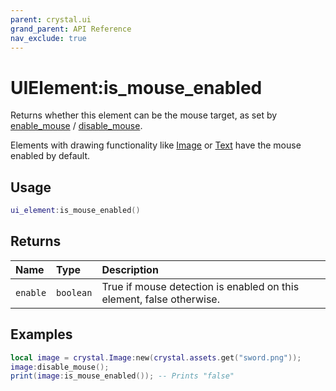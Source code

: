 ```yaml
---
parent: crystal.ui
grand_parent: API Reference
nav_exclude: true
---
```


# UIElement:is_mouse_enabled

Returns whether this element can be the mouse target, as set by [enable_mouse](ui_element_enable_mouse) / [disable_mouse](ui_element_disable_mouse).

Elements with drawing functionality like [Image](image) or [Text](text) have the mouse enabled by default.

## Usage

```lua
ui_element:is_mouse_enabled()
```

## Returns

| Name     | Type      | Description                                                          |
| :------- | :-------- | :------------------------------------------------------------------- |
| `enable` | `boolean` | True if mouse detection is enabled on this element, false otherwise. |

## Examples

```lua
local image = crystal.Image:new(crystal.assets.get("sword.png"));
image:disable_mouse();
print(image:is_mouse_enabled()); -- Prints "false"
```
